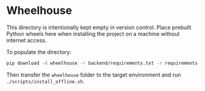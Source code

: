 # Wheelhouse

This directory is intentionally kept empty in version control. Place prebuilt
Python wheels here when installing the project on a machine without internet
access.

To populate the directory:

```bash
pip download -d wheelhouse -r backend/requirements.txt -r requirements-test.txt
```

Then transfer the `wheelhouse` folder to the target environment and run
`./scripts/install_offline.sh`.
